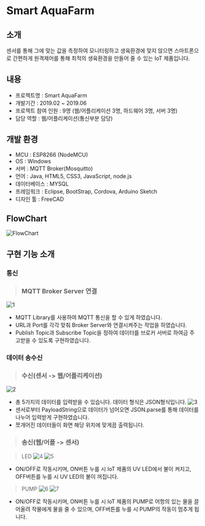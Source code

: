# Smart AquaFarm

## 소개
센서를 통해 그에 맞는 값을 측정하여 모니터링하고 생육환경에 맞지 않으면 스마트폰으로 간편하게 원격제어를 통해
최적의 생육환경을 만들어 줄 수 있는 IoT 제품입니다.

## 내용
* 프로젝트명 : Smart AquaFarm
* 개발기간 : 2019.02 ~ 2019.06
* 프로젝트 참여 인원 : 9명 (웹/어플리케이션 3명, 하드웨어 3명, 서버 3명)
* 담당 역할 : 웹/어플리케이션(통신부분 담당)
             
## 개발 환경
* MCU : ESP8266 (NodeMCU)
* OS : Windows
* 서버 : MQTT Broker(Mosquitto)
* 언어 : Java, HTML5, CSS3, JavaScript, node.js
* 데이터베이스 : MYSQL
* 프레임워크 : Eclipse, BootStrap, Cordova, Arduino Sketch
* 디자인 툴 : FreeCAD

## FlowChart
![FlowChart](https://user-images.githubusercontent.com/50040251/87128934-77a9fc80-c2cb-11ea-80e2-017b246c1578.png)


## 구현 기능 소개
### 통신

> ### MQTT Broker Server 연결
![1](https://user-images.githubusercontent.com/50040251/87136863-0bcd9100-c2d7-11ea-9f72-10121fc6e9ad.png)
- MQTT Library를 사용하여 MQTT 통신을 할 수 있게 하였습니다.
- URL과 Port를 각각 맞춰 Broker Server와 연결시켜주는 작업을 하였습니다.
- Publish Topic과 Subscribe Topic을 정하여 데이터를 브로커 서버로 하여금 주고받을 수 있도록 구현하였습니다.

### 데이터 송수신

> ### 수신(센서 -> 웹/어플리케이션)

![2](https://user-images.githubusercontent.com/50040251/87136968-2d2e7d00-c2d7-11ea-9e55-b8a88eed3c9b.png)
- 총 5가지의 데이터를 입력받을 수 있습니다. 데이터 형식은 JSON형식입니다.
![3](https://user-images.githubusercontent.com/50040251/87136975-2e5faa00-c2d7-11ea-994c-12c5a48a5ddf.png)
- 센서로부터 PayloadString으로 데이터가 넘어오면 JSON.parse를 통해 데이터를 나누어 입력받게 구현하였습니다.
- 쪼개어진 데이터들이 화면 해당 위치에 맞게끔 출력됩니다.

> ### 송신(웹/어플 -> 센서)

> LED
![4](https://user-images.githubusercontent.com/50040251/87137029-3cadc600-c2d7-11ea-8adb-1b7a4ac81c5d.png)
![5](https://user-images.githubusercontent.com/50040251/87137034-3ddef300-c2d7-11ea-85fa-53433a91db71.png)
- ON/OFF로 작동시키며, ON버튼 누를 시 IoT 제품의 UV LED에서 불이 켜지고, OFF버튼를 누를 시 UV LED의 불이 꺼집니다.

> PUMP
![6](https://user-images.githubusercontent.com/50040251/87137074-4a634b80-c2d7-11ea-8720-b9284f186f82.png)
![7](https://user-images.githubusercontent.com/50040251/87137076-4afbe200-c2d7-11ea-9d24-aaef960e9d68.png)
- ON/OFF로 작동시키며, ON버튼 누를 시  IoT 제품의 PUMP로 어항의 있는 물을 끌어올려 작물에게 물을 줄 수 있으며, OFF버튼를 누를 시 PUMP의 작동이 멈추게 됩니다.

